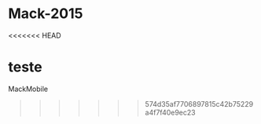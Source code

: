 # Mack-2015
<<<<<<< HEAD

teste
=======
MackMobile
>>>>>>> 574d35af7706897815c42b75229a4f7f40e9ec23
